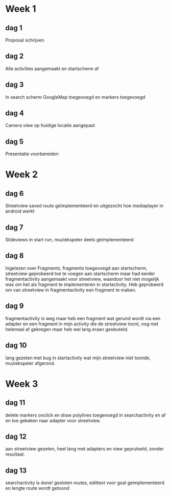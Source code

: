 # Week 1
## dag 1
Proposal schrijven
## dag 2
Alle activities aangemaakt en startscherm af
## dag 3
In search scherm GoogleMap toegevoegd en markers toegevoegd
## dag 4
Camera view op huidige locatie aangepast
## dag 5
Presentatie voorbereiden 
# Week 2
## dag 6
Streetview saved route geïmplementeerd en uitgezocht hoe mediaplayer in android werkt
## dag 7
Slideviews in start run, muziekspeler deels geïmplementeerd
## dag 8
Ingelezen over Fragments, fragments toegevoegd aan startscherm, 
streetview geprobeerd toe te voegen aan startscherm maar had eerder fragmentactivity aangemaakt voor streetview,
waardoor het niet mogelijk was om het als fragment te implementeren in startactivity. Heb geprobeerd om van streetview in fragmentactivity een fragment te maken.
## dag 9
fragmentactivity is weg maar heb een fragment wat gerund wordt via een adapter en een fragment in mijn activity die de streetview toont, nog niet helemaal af gekregen maar heb wel lang eraan gesleuteld.
## dag 10
lang gezeten met bug in startactivity wat mijn streetview niet toonde, muziekspeler afgerond.
# Week 3
## dag 11 
delete markers onclick en draw polylines toegevoegd in searchactivity en af en toe gekeken naar adapter voor streetview.
## dag 12
aan streetview gezeten, heel lang met adapters en view geprutseld, zonder resultaat.
## dag 13
searchactivity is done! gesloten routes, edittext voor goal geimplementeerd en lengte route wordt getoond
